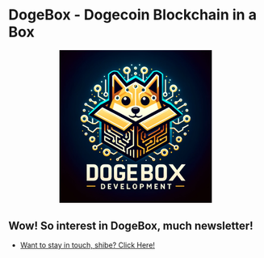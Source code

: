 # DogeBox - Dogecoin Blockchain in a Box

<p><img src="images/dogebox-logo.png" alt="DogeBox - Dogecoin Blockchain in a Box" width="60%" style="margin-left: 20%;"/></p>

## Wow! So interest in DogeBox, much newsletter!

- [Want to stay in touch, shibe? Click Here!](https://forms.gle/J2F8dV3dUxdexY2s7)